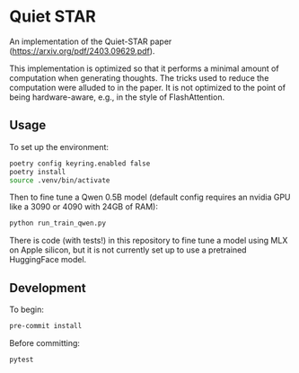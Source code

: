 # Quiet STAR

An implementation of the Quiet-STAR paper (https://arxiv.org/pdf/2403.09629.pdf).

This implementation is optimized so that it performs a minimal amount of computation when generating thoughts. The tricks used to reduce the computation were alluded to in the paper. It is not optimized to the point of being hardware-aware, e.g., in the style of FlashAttention.

## Usage
To set up the environment:
```bash
poetry config keyring.enabled false
poetry install
source .venv/bin/activate
```
Then to fine tune a Qwen 0.5B model (default config requires an nvidia GPU like a 3090 or 4090 with 24GB of RAM):
```bash
python run_train_qwen.py
```
There is code (with tests!) in this repository to fine tune a model using MLX on Apple silicon, but it is not currently set up to use a pretrained HuggingFace model.

## Development
To begin:
```bash
pre-commit install
```
Before committing:
```
pytest
```

